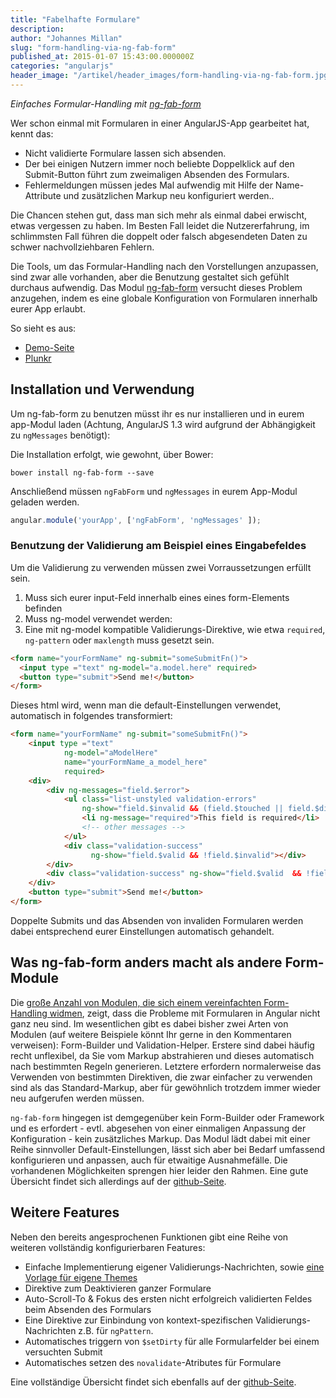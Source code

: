 ```yaml
---
title: "Fabelhafte Formulare"
description:
author: "Johannes Millan"
slug: "form-handling-via-ng-fab-form"
published_at: 2015-01-07 15:43:00.000000Z
categories: "angularjs"
header_image: "/artikel/header_images/form-handling-via-ng-fab-form.jpg"
---
```


*Einfaches Formular-Handling mit [ng-fab-form](https://github.com/johannesjo/ng-fab-form)*

Wer schon einmal mit Formularen in einer AngularJS-App gearbeitet hat, kennt das:

* Nicht validierte Formulare lassen sich absenden.
* Der bei einigen Nutzern immer noch beliebte Doppelklick auf den Submit-Button führt zum zweimaligen Absenden des Formulars.
* Fehlermeldungen müssen jedes Mal aufwendig mit Hilfe der Name-Attribute und zusätzlichen Markup neu konfiguriert werden..

Die Chancen stehen gut, dass man sich mehr als einmal dabei erwischt, etwas vergessen zu haben. Im Besten Fall leidet die Nutzererfahrung, im schlimmsten Fall führen die doppelt oder falsch abgesendeten Daten zu schwer nachvollziehbaren Fehlern.

Die Tools, um das Formular-Handling nach den Vorstellungen anzupassen, sind zwar alle vorhanden, aber die Benutzung gestaltet sich gefühlt durchaus aufwendig. Das Modul [ng-fab-form](https://github.com/johannesjo/ng-fab-form) versucht dieses Problem anzugehen, indem es eine globale Konfiguration von Formularen innerhalb eurer App erlaubt.

So sieht es aus:

*  [Demo-Seite](http://johannesjo.github.io/ng-fab-form#demo)
*  [Plunkr](http://plnkr.co/edit/8vCSPw?p=preview)


## Installation und Verwendung

Um ng-fab-form zu benutzen müsst ihr es nur installieren und in eurem app-Modul laden (Achtung, AngularJS 1.3 wird aufgrund der Abhängigkeit zu `ngMessages` benötigt):

Die Installation erfolgt, wie gewohnt, über Bower:

```shell
bower install ng-fab-form --save
```

Anschließend müssen `ngFabForm` und `ngMessages` in eurem App-Modul geladen werden.

```javascript
angular.module('yourApp', ['ngFabForm', 'ngMessages' ]);
```

### Benutzung der Validierung am Beispiel eines Eingabefeldes
Um die Validierung zu verwenden müssen zwei Vorraussetzungen erfüllt sein.
1. Muss sich eurer input-Feld innerhalb eines eines form-Elements befinden
2. Muss ng-model verwendet werden:
3. Eine mit ng-model kompatible Validierungs-Direktive, wie etwa `required`, `ng-pattern` oder `maxlength` muss gesetzt sein.

```html
<form name="yourFormName" ng-submit="someSubmitFn()">
  <input type ="text" ng-model="a.model.here" required>
  <button type="submit">Send me!</button>
</form>
```

Dieses html wird, wenn man die default-Einstellungen verwendet, automatisch in folgendes transformiert:

```html
<form name="yourFormName" ng-submit="someSubmitFn()">
    <input type ="text"
            ng-model="aModelHere"
            name="yourFormName_a_model_here"
            required>
    <div>
        <div ng-messages="field.$error">
            <ul class="list-unstyled validation-errors"
                ng-show="field.$invalid && (field.$touched || field.$dirty || form.$triedSubmit)">
                <li ng-message="required">This field is required</li>
                <!-- other messages -->
            </ul>
            <div class="validation-success"
                  ng-show="field.$valid && !field.$invalid"></div>
        </div>
        <div class="validation-success" ng-show="field.$valid  && !field.$invalid"></div>
    </div>
    <button type="submit">Send me!</button>
</form>
```

Doppelte Submits und das Absenden von invaliden Formularen werden dabei entsprechend eurer Einstellungen automatisch gehandelt.

## Was ng-fab-form anders macht als andere Form-Module

Die [große Anzahl von Modulen, die sich einem vereinfachten Form-Handling widmen](https://github.com/search?o=desc&q=angular+form&s=stars&type=Repositories&utf8mb4=%E2%9C%93), zeigt, dass die Probleme mit Formularen in Angular nicht ganz neu sind. Im wesentlichen gibt es dabei bisher zwei Arten von Modulen (auf weitere Beispiele könnt Ihr gerne in den Kommentaren verweisen): Form-Builder und Validation-Helper. Erstere sind dabei häufig recht unflexibel, da Sie vom Markup abstrahieren und dieses automatisch nach bestimmten Regeln generieren. Letztere erfordern normalerweise das Verwenden von bestimmten Direktiven, die zwar einfacher zu verwenden sind als das Standard-Markup, aber für gewöhnlich trotzdem immer wieder neu aufgerufen werden müssen.

`ng-fab-form` hingegen ist demgegenüber kein Form-Builder oder Framework und es erfordert - evtl. abgesehen von einer einmaligen Anpassung der Konfiguration - kein zusätzliches Markup. Das Modul lädt dabei mit einer Reihe sinnvoller Default-Einstellungen, lässt sich aber bei Bedarf umfassend konfigurieren und anpassen, auch für etwaitige Ausnahmefälle. Die vorhandenen Möglichkeiten sprengen hier leider den Rahmen. Eine gute Übersicht findet sich allerdings auf der [github-Seite](https://github.com/johannesjo/ng-fab-form).

## Weitere Features
Neben den bereits angesprochenen Funktionen gibt eine Reihe von weiteren vollständig konfigurierbaren Features:

* Einfache Implementierung eigener Validierungs-Nachrichten, sowie [eine Vorlage für eigene Themes](http://plnkr.co/edit/wVW8ih?p=info)
* Direktive zum Deaktivieren ganzer Formulare
* Auto-Scroll-To & Fokus des ersten nicht erfolgreich validierten Feldes beim Absenden des Formulars
* Eine Direktive zur Einbindung von kontext-spezifischen Validierungs-Nachrichten z.B. für `ngPattern`.
* Automatisches triggern von `$setDirty` für alle Formularfelder bei einem versuchten Submit
* Automatisches setzen des `novalidate`-Atributes für Formulare

Eine vollständige Übersicht findet sich ebenfalls auf der [github-Seite](https://github.com/johannesjo/ng-fab-form).
